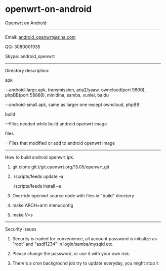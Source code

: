 # openwrt-on-android
Openwrt on Android

-----------------------------------------------------

Email: android_openwrt@sina.com


QQ:    3080001935


Skype: android_openwrt

-----------------------------------------------------

Directory description:



apk


--android-large.apk, transmission, aria2/yaaw, owncloud(port 9800), phpBB(port 58888), minidlna, samba, xunlei, baidu


--android-small.apk, same as larger one except owncloud, phpBB



build


--Files needed while build android openwrt image



files


--Files that modified or add to android openwrt image

-----------------------------------------------------

How to build android openwrt ipk.

1. git clone git://git.openwrt.org/15.05/openwrt.git


2. ./scripts/feeds update –a

   ./scripts/feeds install –a


3. Override openwrt source code with files in "build" directory


4. make ARCH=arm menuconfig


5. make V=s


-----------------------------------------------------
Security issues

1. Security is traded for convenience, all account password is initialize as "root“ and "asdf1234" in login/samba/mysqld etc.

2. Please change the password, or use it with your own risk.

3. There's a cron background job try to update everyday, you might stop it


